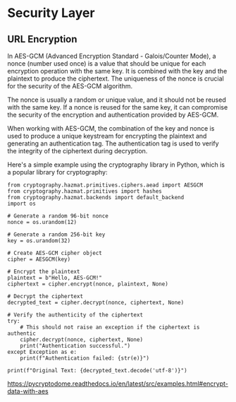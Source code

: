 # Security Layer

## URL Encryption


In AES-GCM (Advanced Encryption Standard - Galois/Counter Mode), a nonce (number used once) is a value that should be unique for each encryption operation with the same key. It is combined with the key and the plaintext to produce the ciphertext. The uniqueness of the nonce is crucial for the security of the AES-GCM algorithm.

The nonce is usually a random or unique value, and it should not be reused with the same key. If a nonce is reused for the same key, it can compromise the security of the encryption and authentication provided by AES-GCM.

When working with AES-GCM, the combination of the key and nonce is used to produce a unique keystream for encrypting the plaintext and generating an authentication tag. The authentication tag is used to verify the integrity of the ciphertext during decryption.

Here's a simple example using the cryptography library in Python, which is a popular library for cryptography:

```
from cryptography.hazmat.primitives.ciphers.aead import AESGCM
from cryptography.hazmat.primitives import hashes
from cryptography.hazmat.backends import default_backend
import os

# Generate a random 96-bit nonce
nonce = os.urandom(12)

# Generate a random 256-bit key
key = os.urandom(32)

# Create AES-GCM cipher object
cipher = AESGCM(key)

# Encrypt the plaintext
plaintext = b"Hello, AES-GCM!"
ciphertext = cipher.encrypt(nonce, plaintext, None)

# Decrypt the ciphertext
decrypted_text = cipher.decrypt(nonce, ciphertext, None)

# Verify the authenticity of the ciphertext
try:
    # This should not raise an exception if the ciphertext is authentic
    cipher.decrypt(nonce, ciphertext, None)
    print("Authentication successful.")
except Exception as e:
    print(f"Authentication failed: {str(e)}")

print(f"Original Text: {decrypted_text.decode('utf-8')}")
```


https://pycryptodome.readthedocs.io/en/latest/src/examples.html#encrypt-data-with-aes